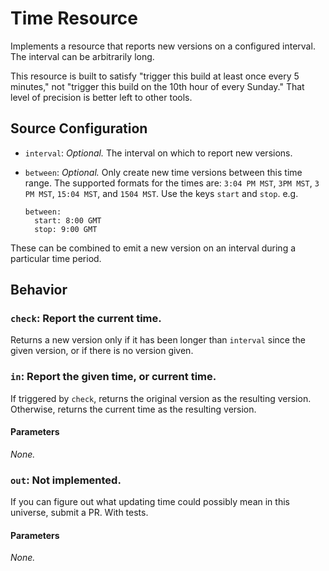 # Time Resource

Implements a resource that reports new versions on a configured interval. The
interval can be arbitrarily long.

This resource is built to satisfy "trigger this build at least once every 5
minutes," not "trigger this build on the 10th hour of every Sunday." That
level of precision is better left to other tools.


## Source Configuration

* `interval`: *Optional.* The interval on which to report new versions.
* `between`: *Optional.* Only create new time versions between this time range.
  The supported formats for the times are: `3:04 PM MST`, `3PM MST`, `3 PM MST`,
  `15:04 MST`, and `1504 MST`. Use the keys `start` and `stop`. e.g.

  ```
  between:
    start: 8:00 GMT
    stop: 9:00 GMT
  ```

These can be combined to emit a new version on an interval during a particular
time period.

## Behavior

### `check`: Report the current time.

Returns a new version only if it has been longer than `interval` since the
given version, or if there is no version given.


### `in`: Report the given time, or current time.

If triggered by `check`, returns the original version as the resulting
version. Otherwise, returns the current time as the resulting version.

#### Parameters

*None.*


### `out`: Not implemented.

If you can figure out what updating time could possibly mean in this
universe, submit a PR. With tests.

#### Parameters

*None.*
